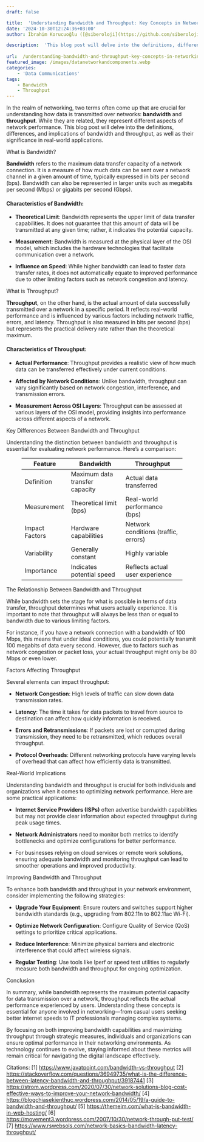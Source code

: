 ```yaml
---
draft: false

title:  'Understanding Bandwidth and Throughput: Key Concepts in Networking'
date: '2024-10-30T12:24:36+03:00'
author: İbrahim Korucuoğlu ([@siberoloji](https://github.com/siberoloji))

description:  'This blog post will delve into the definitions, differences, and implications of bandwidth and throughput, as well as their significance in real-world applications.' 
 
url:  /understanding-bandwidth-and-throughput-key-concepts-in-networking/
featured_image: /images/datanetworkandcomponents.webp
categories:
    - 'Data Communications'
tags:
    - Bandwidth
    - Throughput
---
```



In the realm of networking, two terms often come up that are crucial for understanding how data is transmitted over networks: **bandwidth** and **throughput**. While they are related, they represent different aspects of network performance. This blog post will delve into the definitions, differences, and implications of bandwidth and throughput, as well as their significance in real-world applications.



What is Bandwidth?



**Bandwidth** refers to the maximum data transfer capacity of a network connection. It is a measure of how much data can be sent over a network channel in a given amount of time, typically expressed in bits per second (bps). Bandwidth can also be represented in larger units such as megabits per second (Mbps) or gigabits per second (Gbps).


#### Characteristics of Bandwidth:


* **Theoretical Limit**: Bandwidth represents the upper limit of data transfer capabilities. It does not guarantee that this amount of data will be transmitted at any given time; rather, it indicates the potential capacity.

* **Measurement**: Bandwidth is measured at the physical layer of the OSI model, which includes the hardware technologies that facilitate communication over a network.

* **Influence on Speed**: While higher bandwidth can lead to faster data transfer rates, it does not automatically equate to improved performance due to other limiting factors such as network congestion and latency.




What is Throughput?



**Throughput**, on the other hand, is the actual amount of data successfully transmitted over a network in a specific period. It reflects real-world performance and is influenced by various factors including network traffic, errors, and latency. Throughput is also measured in bits per second (bps) but represents the practical delivery rate rather than the theoretical maximum.


#### Characteristics of Throughput:


* **Actual Performance**: Throughput provides a realistic view of how much data can be transferred effectively under current conditions.

* **Affected by Network Conditions**: Unlike bandwidth, throughput can vary significantly based on network congestion, interference, and transmission errors.

* **Measurement Across OSI Layers**: Throughput can be assessed at various layers of the OSI model, providing insights into performance across different aspects of a network.




Key Differences Between Bandwidth and Throughput



Understanding the distinction between bandwidth and throughput is essential for evaluating network performance. Here’s a comparison:


<!-- wp:table -->
<figure class="wp-block-table"><table class="has-fixed-layout"><thead><tr><th>Feature</th><th>Bandwidth</th><th>Throughput</th></tr></thead><tbody><tr><td>Definition</td><td>Maximum data transfer capacity</td><td>Actual data transferred</td></tr><tr><td>Measurement</td><td>Theoretical limit (bps)</td><td>Real-world performance (bps)</td></tr><tr><td>Impact Factors</td><td>Hardware capabilities</td><td>Network conditions (traffic, errors)</td></tr><tr><td>Variability</td><td>Generally constant</td><td>Highly variable</td></tr><tr><td>Importance</td><td>Indicates potential speed</td><td>Reflects actual user experience</td></tr></tbody></table></figure>
<!-- /wp:table -->


The Relationship Between Bandwidth and Throughput



While bandwidth sets the stage for what is possible in terms of data transfer, throughput determines what users actually experience. It is important to note that throughput will always be less than or equal to bandwidth due to various limiting factors.



For instance, if you have a network connection with a bandwidth of 100 Mbps, this means that under ideal conditions, you could potentially transmit 100 megabits of data every second. However, due to factors such as network congestion or packet loss, your actual throughput might only be 80 Mbps or even lower.



Factors Affecting Throughput



Several elements can impact throughput:


* **Network Congestion**: High levels of traffic can slow down data transmission rates.

* **Latency**: The time it takes for data packets to travel from source to destination can affect how quickly information is received.

* **Errors and Retransmissions**: If packets are lost or corrupted during transmission, they need to be retransmitted, which reduces overall throughput.

* **Protocol Overheads**: Different networking protocols have varying levels of overhead that can affect how efficiently data is transmitted.




Real-World Implications



Understanding bandwidth and throughput is crucial for both individuals and organizations when it comes to optimizing network performance. Here are some practical applications:


* **Internet Service Providers (ISPs)** often advertise bandwidth capabilities but may not provide clear information about expected throughput during peak usage times.

* **Network Administrators** need to monitor both metrics to identify bottlenecks and optimize configurations for better performance.

* For businesses relying on cloud services or remote work solutions, ensuring adequate bandwidth and monitoring throughput can lead to smoother operations and improved productivity.




Improving Bandwidth and Throughput



To enhance both bandwidth and throughput in your network environment, consider implementing the following strategies:


* **Upgrade Your Equipment**: Ensure routers and switches support higher bandwidth standards (e.g., upgrading from 802.11n to 802.11ac Wi-Fi).

* **Optimize Network Configuration**: Configure Quality of Service (QoS) settings to prioritize critical applications.

* **Reduce Interference**: Minimize physical barriers and electronic interference that could affect wireless signals.

* **Regular Testing**: Use tools like Iperf or speed test utilities to regularly measure both bandwidth and throughput for ongoing optimization.




Conclusion



In summary, while bandwidth represents the maximum potential capacity for data transmission over a network, throughput reflects the actual performance experienced by users. Understanding these concepts is essential for anyone involved in networking—from casual users seeking better internet speeds to IT professionals managing complex systems.



By focusing on both improving bandwidth capabilities and maximizing throughput through strategic measures, individuals and organizations can ensure optimal performance in their networking environments. As technology continues to evolve, staying informed about these metrics will remain critical for navigating the digital landscape effectively.



Citations: [1] https://www.javatpoint.com/bandwidth-vs-throughput [2] https://stackoverflow.com/questions/36949735/what-is-the-difference-between-latency-bandwidth-and-throughput/39187441 [3] https://strom.wordpress.com/2020/07/30/network-solutions-blog-cost-effective-ways-to-improve-your-network-bandwidth/ [4] https://blogchiasekienthuc.wordpress.com/2014/05/19/a-guide-to-bandwidth-and-throughput/ [5] https://themeim.com/what-is-bandwidth-in-web-hosting/ [6] https://movement3.wordpress.com/2007/10/30/network-through-put-test/ [7] https://www.rswebsols.com/network-basics-bandwidth-latency-throughput/
